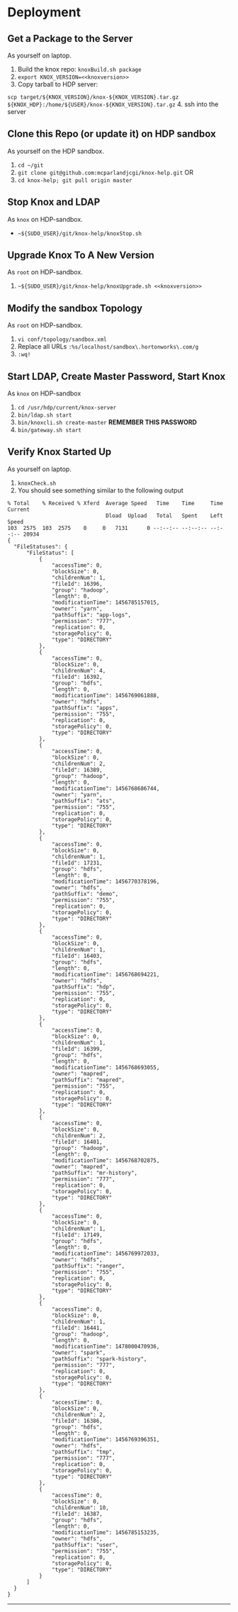 # Deployment

## Get a Package to the Server
As yourself on laptop.

 1. Build the knox repo: `knoxBuild.sh package`
 2. `export KNOX_VERSION=<<knoxversion>>`
 3. Copy tarball to HDP server:

 `scp target/${KNOX_VERSION}/knox-${KNOX_VERSION}.tar.gz ${KNOX_HDP}:/home/${USER}/knox-${KNOX_VERSION}.tar.gz`
 4. ssh into the server

## Clone this Repo (or update it) on HDP sandbox
As yourself on the HDP sandbox.

 1. `cd ~/git`
   1. `git clone git@github.com:mcparlandjcgi/knox-help.git` OR
   1. `cd knox-help; git pull origin master`

## Stop Knox and LDAP
As `knox` on HDP-sandbox.

 * `~${SUDO_USER}/git/knox-help/knoxStop.sh`

## Upgrade Knox To A New Version
As `root` on HDP-sandbox.

 1. `~${SUDO_USER}/git/knox-help/knoxUpgrade.sh <<knoxversion>>`

## Modify the sandbox Topology
As `root` on HDP-sandbox.

  1. `vi conf/topology/sandbox.xml`
  1. Replace all URLs `:%s/localhost/sandbox\.hortonworks\.com/g`
  1. `:wq!`

## Start LDAP, Create Master Password, Start Knox
As `knox` on HDP-sandbox

 1. `cd /usr/hdp/current/knox-server`
 1. `bin/ldap.sh start`
 1. `bin/knoxcli.sh create-master` **REMEMBER THIS PASSWORD**
 1. `bin/gateway.sh start`

## Verify Knox Started Up
As yourself on laptop.

 1. `knoxCheck.sh`
 1. You should see something similar to the following output

```
% Total    % Received % Xferd  Average Speed   Time    Time     Time  Current
                               Dload  Upload   Total   Spent    Left  Speed
103  2575  103  2575    0     0   7131      0 --:--:-- --:--:-- --:--:-- 20934
{
  "FileStatuses": {
      "FileStatus": [
          {
              "accessTime": 0,
              "blockSize": 0,
              "childrenNum": 1,
              "fileId": 16396,
              "group": "hadoop",
              "length": 0,
              "modificationTime": 1456785157015,
              "owner": "yarn",
              "pathSuffix": "app-logs",
              "permission": "777",
              "replication": 0,
              "storagePolicy": 0,
              "type": "DIRECTORY"
          },
          {
              "accessTime": 0,
              "blockSize": 0,
              "childrenNum": 4,
              "fileId": 16392,
              "group": "hdfs",
              "length": 0,
              "modificationTime": 1456769061888,
              "owner": "hdfs",
              "pathSuffix": "apps",
              "permission": "755",
              "replication": 0,
              "storagePolicy": 0,
              "type": "DIRECTORY"
          },
          {
              "accessTime": 0,
              "blockSize": 0,
              "childrenNum": 2,
              "fileId": 16389,
              "group": "hadoop",
              "length": 0,
              "modificationTime": 1456768686744,
              "owner": "yarn",
              "pathSuffix": "ats",
              "permission": "755",
              "replication": 0,
              "storagePolicy": 0,
              "type": "DIRECTORY"
          },
          {
              "accessTime": 0,
              "blockSize": 0,
              "childrenNum": 1,
              "fileId": 17231,
              "group": "hdfs",
              "length": 0,
              "modificationTime": 1456770378196,
              "owner": "hdfs",
              "pathSuffix": "demo",
              "permission": "755",
              "replication": 0,
              "storagePolicy": 0,
              "type": "DIRECTORY"
          },
          {
              "accessTime": 0,
              "blockSize": 0,
              "childrenNum": 1,
              "fileId": 16403,
              "group": "hdfs",
              "length": 0,
              "modificationTime": 1456768694221,
              "owner": "hdfs",
              "pathSuffix": "hdp",
              "permission": "755",
              "replication": 0,
              "storagePolicy": 0,
              "type": "DIRECTORY"
          },
          {
              "accessTime": 0,
              "blockSize": 0,
              "childrenNum": 1,
              "fileId": 16399,
              "group": "hdfs",
              "length": 0,
              "modificationTime": 1456768693055,
              "owner": "mapred",
              "pathSuffix": "mapred",
              "permission": "755",
              "replication": 0,
              "storagePolicy": 0,
              "type": "DIRECTORY"
          },
          {
              "accessTime": 0,
              "blockSize": 0,
              "childrenNum": 2,
              "fileId": 16401,
              "group": "hadoop",
              "length": 0,
              "modificationTime": 1456768702875,
              "owner": "mapred",
              "pathSuffix": "mr-history",
              "permission": "777",
              "replication": 0,
              "storagePolicy": 0,
              "type": "DIRECTORY"
          },
          {
              "accessTime": 0,
              "blockSize": 0,
              "childrenNum": 1,
              "fileId": 17149,
              "group": "hdfs",
              "length": 0,
              "modificationTime": 1456769972033,
              "owner": "hdfs",
              "pathSuffix": "ranger",
              "permission": "755",
              "replication": 0,
              "storagePolicy": 0,
              "type": "DIRECTORY"
          },
          {
              "accessTime": 0,
              "blockSize": 0,
              "childrenNum": 1,
              "fileId": 16441,
              "group": "hadoop",
              "length": 0,
              "modificationTime": 1478000470936,
              "owner": "spark",
              "pathSuffix": "spark-history",
              "permission": "777",
              "replication": 0,
              "storagePolicy": 0,
              "type": "DIRECTORY"
          },
          {
              "accessTime": 0,
              "blockSize": 0,
              "childrenNum": 2,
              "fileId": 16386,
              "group": "hdfs",
              "length": 0,
              "modificationTime": 1456769396351,
              "owner": "hdfs",
              "pathSuffix": "tmp",
              "permission": "777",
              "replication": 0,
              "storagePolicy": 0,
              "type": "DIRECTORY"
          },
          {
              "accessTime": 0,
              "blockSize": 0,
              "childrenNum": 10,
              "fileId": 16387,
              "group": "hdfs",
              "length": 0,
              "modificationTime": 1456785153235,
              "owner": "hdfs",
              "pathSuffix": "user",
              "permission": "755",
              "replication": 0,
              "storagePolicy": 0,
              "type": "DIRECTORY"
          }
      ]
  }
}

```

----
